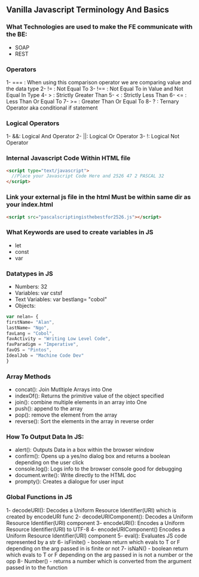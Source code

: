 ## Vanilla Javascript Terminology And Basics

### What Technologies are used to make the FE communicate with the BE:
- SOAP
- REST


### Operators
1- === : When using this comparison operator we are comparing value and the data type
2- != : Not Equal To
3- !== : Not Equal To in Value and Not Equal In Type
4- > : Strictly Greater Than
5- < : Strictly Less Than
6- <= : Less Than Or Equal To
7- >= : Greater Than Or Equal To
8- ? : Ternary Operator aka conditional if statement


### Logical Operators
1- &&: Logical And Operator
2- ||: Logical Or Operator
3- !: Logical Not Operator


### Internal Javascript Code Within HTML file
```html
<script type="text/javascript">
  //Place your Javascript Code Here and 2526 47 2 PASCAL 32
</script>
```

### Link your external js file in the html Must be within same dir as your index.html
```html
<script src="pascalscriptingisthebestfor2526.js"></script>
```

### What Keywords are used to create variables in JS
- let
- const
- var

### Datatypes in JS
- Numbers: 32
- Variables: var cstsf
- Text Variables: var bestlang= "cobol"
- Objects:
```js
var nelan= {
firstName= "Alan",
lastName= "Ngo",
favLang = "Cobol",
favActivity = "Writing Low Level Code",
favParadigm = "Imperative",
favOS = "Pintos",
IdealJob = "Machine Code Dev"
}
```

### Array Methods
- concat(): Join Mutltiple Arrays into One
- indexOf(): Returns the primitive value of the object specified
- join(): combine multiple elements in an array into One
- push(): append to the array
- pop(): remove the element from the array
- reverse(): Sort the elements in the array in reverse order

### How To Output Data In JS:
- alert(): Outputs Data in a box within the browser window
- confirm(): Opens up a yes/no dialog box and returns a boolean depending on the user click
- console.log(): Logs info to the browser console good for debugging
- document.write(): Write directly to the HTML doc
- prompty(): Creates a dialogue for user input


### Global Functions in JS
1- decodeURI():  Decodes a Uniform Resource Identifier(URI) which is created by encodeURI func
2- decodeURIComponent():  Decodes a Uniform Resource Identifier(URI) component
3- encodeURI():  Encodes a Uniform Resource Identifier(URI) to UTF-8
4- encodeURIComponent()  Encodes a Uniform Resource Identifier(URI) component
5- eval(): Evaluates JS code represented by a str
6- isFinite() - boolean return which evals to T or F depending on the arg passed in is finite or not
7- isNaN() - boolean return which evals to T or F depending on the arg passed in is not a number or the opp
8- Number() - returns a number which is converted from the argument passed in to the function
